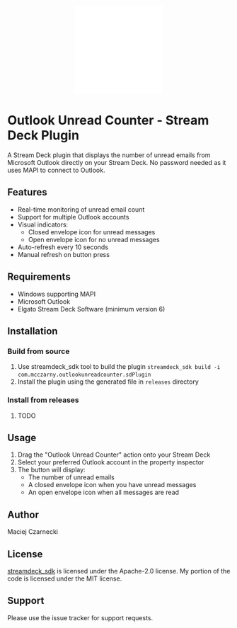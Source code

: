 <p align="center">
    <a>
        <img src="./com.mcczarny.outlookunreadcounter.sdPlugin/assets/unread_counter/envelope_closed_icon.svg" alt="Outlook Unread Counter" width="200">
    </a>
</p>

# Outlook Unread Counter - Stream Deck Plugin

A Stream Deck plugin that displays the number of unread emails from Microsoft Outlook directly on your Stream Deck.
No password needed as it uses MAPI to connect to Outlook.

## Features

- Real-time monitoring of unread email count
- Support for multiple Outlook accounts
- Visual indicators:
  - Closed envelope icon for unread messages
  - Open envelope icon for no unread messages
- Auto-refresh every 10 seconds
- Manual refresh on button press

## Requirements

- Windows supporting MAPI
- Microsoft Outlook
- Elgato Stream Deck Software (minimum version 6)

## Installation

### Build from source
1. Use streamdeck_sdk tool to build the plugin `streamdeck_sdk build -i com.mcczarny.outlookunreadcounter.sdPlugin`
2. Install the plugin using the generated file in `releases` directory

### Install from releases
1. TODO

## Usage

1. Drag the "Outlook Unread Counter" action onto your Stream Deck
2. Select your preferred Outlook account in the property inspector
3. The button will display:
   - The number of unread emails
   - A closed envelope icon when you have unread messages
   - An open envelope icon when all messages are read

## Author

Maciej Czarnecki

## License

[streamdeck_sdk](https://github.com/gri-gus/streamdeck-python-sdk) is licensed under the Apache-2.0 license.
My portion of the code is licensed under the MIT license.

## Support

Please use the issue tracker for support requests.
